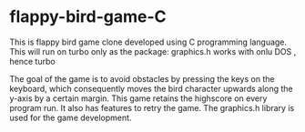 # flappy-bird-game-C
This is flappy bird game clone developed using C programming language.
This will run on turbo only as the package: graphics.h works with onlu DOS , hence turbo

The goal of the game is to avoid obstacles by pressing the keys on the keyboard, which consequently moves the bird character upwards along the y-axis by a certain margin.
This game retains the highscore on every program run. It also has features to retry the game. The graphics.h library is used for the game development.
